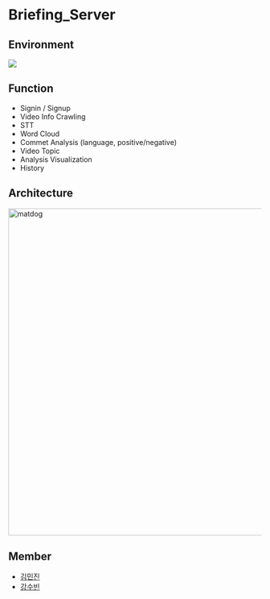 # Briefing_Server


## Environment
![](https://img.shields.io/badge/Python-3.6.3-blue)

## Function
- Signin / Signup</br>
- Video Info Crawling</br>
- STT</br>
- Word Cloud</br>
- Commet Analysis (language, positive/negative)</br>
- Video Topic</br>
- Analysis Visualization</br>
- History</br>


## Architecture
<img width="650" alt="matdog" src="https://user-images.githubusercontent.com/57608585/119436967-21657100-bd58-11eb-9c21-1d2af680aba0.png">  



## Member
- [김민진](https://github.com/kim003512)
- [강수빈](https://github.com/ksb0511)
